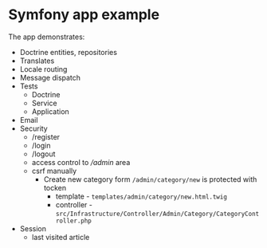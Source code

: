 # Symfony app example

The app demonstrates:

- Doctrine entities, repositories
- Translates
- Locale routing
- Message dispatch
- Tests
  - Doctrine
  - Service
  - Application
- Email
- Security
  - /register
  - /login
  - /logout
  - access control to */admin* area
  - csrf manually
    - Create new category form `/admin/category/new` is protected with tocken
      - template - `templates/admin/category/new.html.twig`
      - controller - `src/Infrastructure/Controller/Admin/Category/CategoryController.php`
- Session
  - last visited article
  